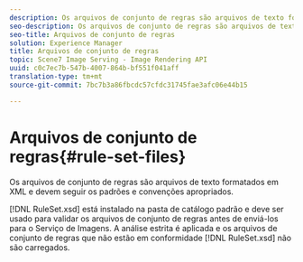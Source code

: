 ```yaml
---
description: Os arquivos de conjunto de regras são arquivos de texto formatados em XML e devem seguir os padrões e convenções apropriados.
seo-description: Os arquivos de conjunto de regras são arquivos de texto formatados em XML e devem seguir os padrões e convenções apropriados.
seo-title: Arquivos de conjunto de regras
solution: Experience Manager
title: Arquivos de conjunto de regras
topic: Scene7 Image Serving - Image Rendering API
uuid: c0c7ec7b-547b-4007-864b-bf551f041aff
translation-type: tm+mt
source-git-commit: 7bc7b3a86fbcdc57cfdc31745fae3afc06e44b15

---
```



# Arquivos de conjunto de regras{#rule-set-files}

Os arquivos de conjunto de regras são arquivos de texto formatados em XML e devem seguir os padrões e convenções apropriados.

[!DNL RuleSet.xsd] está instalado na pasta de catálogo padrão e deve ser usado para validar os arquivos de conjunto de regras antes de enviá-los para o Serviço de Imagens. A análise estrita é aplicada e os arquivos de conjunto de regras que não estão em conformidade [!DNL RuleSet.xsd] não são carregados.